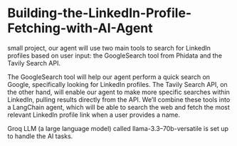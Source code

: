 # Building-the-LinkedIn-Profile-Fetching-with-AI-Agent
small project, our agent will use two main tools to search for LinkedIn profiles based on user input: the GoogleSearch tool from Phidata and the Tavily Search API. 

The GoogleSearch tool will help our agent perform a quick search on Google, specifically looking for LinkedIn profiles. The Tavily Search API, on the other hand, will enable our agent to make more specific searches within LinkedIn, pulling results directly from the API. We’ll combine these tools into a LangChain agent, which will be able to search the web and fetch the most relevant LinkedIn profile link when a user provides a name.

 Groq LLM (a large language model) called llama-3.3–70b-versatile is set up to handle the AI tasks. 
